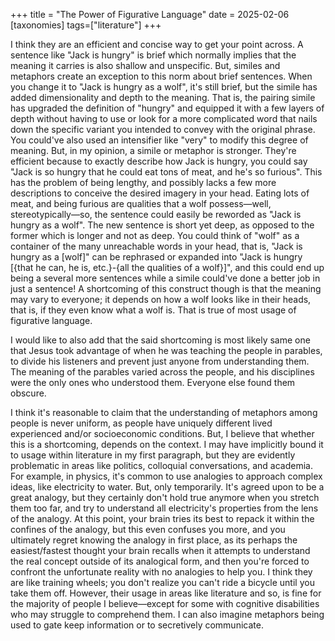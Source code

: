 +++
title = "The Power of Figurative Language"
date = 2025-02-06
[taxonomies]
tags=["literature"]
+++

I think they are an efficient and concise way to get your point across. A sentence like "Jack is hungry" is brief which normally implies that the meaning it carries is also shallow and
unspecific. But, similes and metaphors create an exception to this norm about brief sentences. When you change it to "Jack is hungry as a wolf", it's still brief, but the simile has
added dimensionality and depth to the meaning. That is, the pairing simile has upgraded the definition of "hungry" and equipped it with a few layers of depth without having to use or
look for a more complicated word that nails down the specific variant you intended to convey with the original phrase. You could've also used an intensifier like "very" to modify this
degree of meaning. But, in my opinion, a simile or metaphor is stronger. They're efficient because to exactly describe how Jack is hungry, you could say "Jack is so hungry that he
could eat tons of meat, and he's so furious". This has the problem of being lengthy, and possibly lacks a few more descriptions to conceive the desired imagery in your head. Eating
lots of meat, and being furious are qualities that a wolf possess—well, stereotypically—so, the sentence could easily be reworded as "Jack is hungry as a wolf". The new sentence is
short yet deep, as opposed to the former which is longer and not as deep. You could think of "wolf" as a container of the many unreachable words in your head, that is, "Jack is hungry
as a [wolf]" can be rephrased or expanded into "Jack is hungry [{that he can, he is, etc.}-{all the qualities of a wolf}]", and this could end up being a several more sentences while a
simile could've done a better job in just a sentence! A shortcoming of this construct though is that the meaning may vary to everyone; it depends on how a wolf looks like in their
heads, that is, if they even know what a wolf is. That is true of most usage of figurative language.

I would like to also add that the said shortcoming is most likely same one that Jesus took advantage of when he was teaching the people in parables, to divide his listeners and prevent
just anyone from understanding them. The meaning of the parables varied across the people, and his disciplines were the only ones who understood them. Everyone else found them obscure.

I think it's reasonable to claim that the understanding of metaphors among people is never uniform, as people have uniquely different lived experienced and/or socioeconomic conditions.
But, I believe that whether this is a shortcoming, depends on the context. I may have implicitly bound it to usage within literature in my first paragraph, but they are evidently
problematic in areas like politics, colloquial conversations, and academia. For example, in physics, it's common to use analogies to approach complex ideas, like electricity to water.
But, only temporarily. It's agreed upon to be a great analogy, but they certainly don't hold true anymore when you stretch them too far, and try to understand all electricity's
properties from the lens of the analogy. At this point, your brain tries its best to repack it within the confines of the analogy, but this even confuses you more, and you ultimately
regret knowing the analogy in first place, as its perhaps the easiest/fastest thought your brain recalls when it attempts to understand the real concept outside of its analogical form,
and then you're forced to confront the unfortunate reality with no analogies to help you. I think they are like training wheels; you don't realize you can't ride a bicycle until you
take them off. However, their usage in areas like literature and so, is fine for the majority of people I believe—except for some with cognitive disabilities who may struggle to
comprehend them. I can also imagine metaphors being used to gate keep information or to secretively communicate. 

